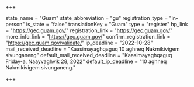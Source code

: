+++

state_name = "Guam"
state_abbreviation = "gu"
registration_type = "in-person"
is_state = "false"
translationKey = "Guam"
type = "register"
hp_link = "https://gec.guam.gov/"
registration_link = "https://gec.guam.gov/"
more_info_link = "https://gec.guam.gov/"
confirm_registration_link = "https://gec.guam.gov/validate/"
ip_deadline = "2022-10-28"
mail_received_deadline = "Kaasimayaghqaguq 10 aghneq Nakmikivigem sivunganeng"
default_mail_received_deadline = "Kaasimayaghqaguq Friday-a, Naayvaghvik 28, 2022"
default_ip_deadline = "10 aghneq Nakmikivigem sivunganeng."

+++